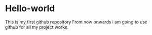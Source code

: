 # Hello-world
This is my first github repository
From now onwards i am going to use github for all my project works.
